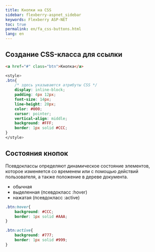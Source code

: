 ```yaml
---
title: Кнопки на CSS
sidebar: flexberry-aspnet_sidebar
keywords: Flexberry ASP-NET
toc: true
permalink: en/fa_css-buttons.html
lang: en
---
```


## Создание CSS-класса для ссылки

```html
<a href="#" class="btn">Кнопка</a>
```
```css
<style>
.btn{
    /* здесь указываются атрибуты CSS */
    display: inline-block;
    padding: 4px 12px;
    font-size: 14px;
    line-height: 20px;
    color: #000;
    cursor: pointer;
    vertical-align: middle;
    background: #FFF;
    border: 1px solid #CCC;
}
</style>
```

## Состояния кнопок

Псевдоклассы определяют динамическое состояние элементов, которое изменяется со временем или с помощью действий пользователя, а также положение в дереве документа.

* обычная
* выделенная (псевдокласс :hover)
* нажатая (псевдокласс :active)

```css
.btn:hover{
    background: #CCC;
    border: 1px solid #AAA;
}

.btn:active{
    background: #777;
    border: 1px solid #999;
}
```
